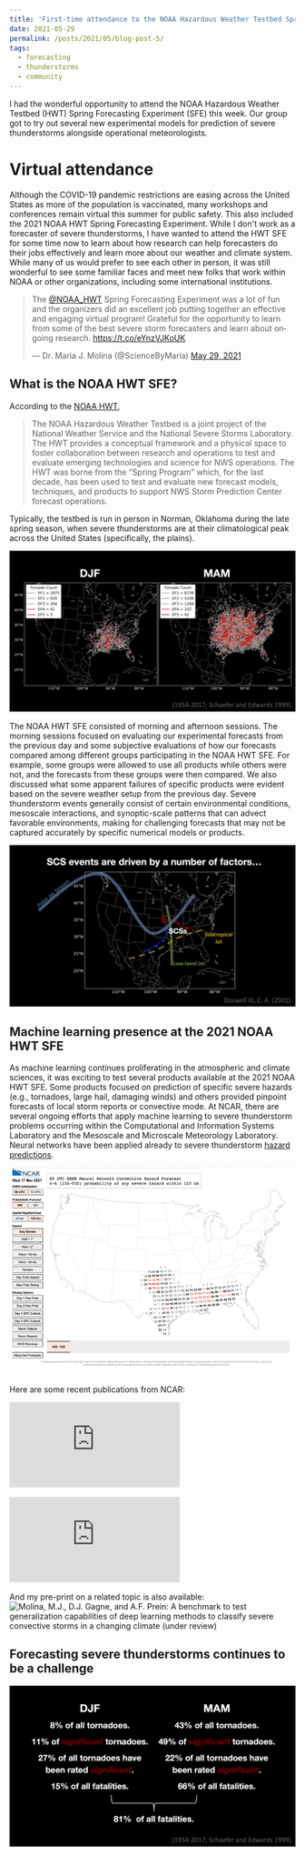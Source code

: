 ```yaml
---
title: 'First-time attendance to the NOAA Hazardous Weather Testbed Spring Forecasting Experiment'
date: 2021-05-29
permalink: /posts/2021/05/blog-post-5/
tags:
  - forecasting
  - thunderstorms
  - community
---
```


I had the wonderful opportunity to attend the NOAA Hazardous Weather Testbed (HWT) Spring Forecasting Experiment (SFE) this week. Our group got to try out several new experimental models for prediction of severe thunderstorms alongside operational meteorologists. 

Virtual attendance
======
Although the COVID-19 pandemic restrictions are easing across the United States as more of the population is vaccinated, many workshops and conferences remain virtual this summer for public safety. This also included the 2021 NOAA HWT Spring Forecasting Experiment. While I don't work as a forecaster of severe thunderstorms, I have wanted to attend the HWT SFE for some time now to learn about how research can help forecasters do their jobs effectively and learn more about our weather and climate system. While many of us would prefer to see each other in person, it was still wonderful to see some familiar faces and meet new folks that work within NOAA or other organizations, including some international institutions.

<div class="center">
  
<blockquote class="twitter-tweet"><p lang="en" dir="ltr">The <a href="https://twitter.com/NOAA_HWT?ref_src=twsrc%5Etfw">@NOAA_HWT</a> Spring Forecasting Experiment was a lot of fun and the organizers did an excellent job putting together an effective and engaging virtual program! Grateful for the opportunity to learn from some of the best severe storm forecasters and learn about ongoing research. <a href="https://t.co/eYnzVJKoUK">https://t.co/eYnzVJKoUK</a></p>&mdash; Dr. Maria J. Molina (@ScienceByMaria) <a href="https://twitter.com/ScienceByMaria/status/1398666564921040898?ref_src=twsrc%5Etfw">May 29, 2021</a></blockquote> <script async src="https://platform.twitter.com/widgets.js" charset="utf-8"></script>

</div>

What is the NOAA HWT SFE?
------
According to the [NOAA HWT](https://hwt.nssl.noaa.gov/),
>The NOAA Hazardous Weather Testbed is a joint project of the National Weather Service and the National Severe Storms Laboratory. The HWT provides a conceptual framework and a physical space to foster collaboration between research and operations to test and evaluate emerging technologies and science for NWS operations. The HWT was borne from the “Spring Program” which, for the last decade, has been used to test and evaluate new forecast models, techniques, and products to support NWS Storm Prediction Center forecast operations.

Typically, the testbed is run in person in Norman, Oklahoma during the late spring season, when severe thunderstorms are at their climatological peak across the United States (specifically, the plains).

![](/posts/djfvsmam.png)

The NOAA HWT SFE consisted of morning and afternoon sessions. The morning sessions focused on evaluating our experimental forecasts from the previous day and some subjective evaluations of how our forecasts compared among different groups participating in the NOAA HWT SFE. For example, some groups were allowed to use all products while others were not, and the forecasts from these groups were then compared. We also discussed what some apparent failures of specific products were evident based on the severe weather setup from the previous day. Severe thunderstorm events generally consist of certain environmental conditions, mesoscale interactions, and synoptic-scale patterns that can advect favorable environments, making for challenging forecasts that may not be captured accurately by specific numerical models or products.

![](/posts/environments.png)

Machine learning presence at the 2021 NOAA HWT SFE
------
As machine learning continues proliferating in the atmospheric and climate sciences, it was exciting to test several products available at the 2021 NOAA HWT SFE. Some products focused on prediction of specific severe hazards (e.g., tornadoes, large hail, damaging winds) and others provided pinpoint forecasts of local storm reports or convective mode. At NCAR, there are several ongoing efforts that apply machine learning to severe thunderstorm problems occurring within the Computational and Information Systems Laboratory and the Mesoscale and Microscale Meteorology Laboratory. Neural networks have been applied already to severe thunderstorm [hazard predictions](https://news.ucar.edu/132793/neural-network-improves-forecasts-severe-storm-hazards).

![Alt Text](/posts/severewx-slow.gif)

Here are some recent publications from NCAR:

![Gagne, D.J., et al., 2019: Interpretable deep learning for spatial analysis of severe hailstorms](https://journals.ametsoc.org/view/journals/mwre/147/8/mwr-d-18-0316.1.xml)

![Sobash, R., et al., 2020: A Comparison of Neural-Network and Surrogate-Severe Probabilistic Convective Hazard Guidance Derived from a Convection-Allowing Model](https://journals.ametsoc.org/view/journals/wefo/35/5/wafD200036.xml)

And my pre-print on a related topic is also available:
![Molina, M.J., D.J. Gagne, and A.F. Prein: A benchmark to test generalization capabilities of deep learning methods to classify severe convective storms in a changing climate (under review)](https://www.proquest.com/openview/cab1b53833e4523caa1e692725949830/1?pq-origsite=gscholar&cbl=4882998)

Forecasting severe thunderstorms continues to be a challenge
------

![](/posts/djfvsmamstats.png)

